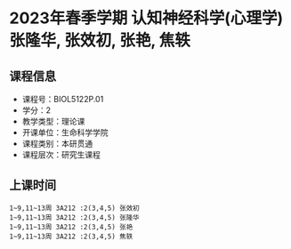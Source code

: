# 2023年春季学期 认知神经科学(心理学) 张隆华, 张效初, 张艳, 焦轶






## 课程信息

- 课程号：BIOL5122P.01
- 学分：2
- 教学类型：理论课
- 开课单位：生命科学学院
- 课程类别：本研贯通
- 课程层次：研究生课程

## 上课时间

```
1~9,11~13周 3A212 :2(3,4,5) 张效初
1~9,11~13周 3A212 :2(3,4,5) 张隆华
1~9,11~13周 3A212 :2(3,4,5) 张艳
1~9,11~13周 3A212 :2(3,4,5) 焦轶
```

